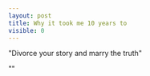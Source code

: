 ```yaml
---
layout: post
title: Why it took me 10 years to
visible: 0
---
```

"Divorce your story and marry the truth"

""
